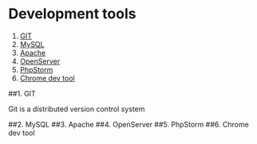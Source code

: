 # **Development tools**

1. [GIT](#1-git)
2. [MySQL](#2-mysql)
3. [Apache](#3-apache)
4. [OpenServer](#4-openserver)
5. [PhpStorm](#5-phpstorm)
6. [Chrome dev tool](#6-chrome-dev-tool)

##1. GIT

Git is a distributed version control system

##2. MySQL
##3. Apache
##4. OpenServer
##5. PhpStorm
##6. Chrome dev tool

